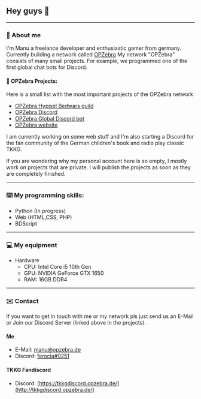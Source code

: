 ## Hey guys 👋

--------------------------------------------------

### 👤 About me

I'm Manu a freelance developer and enthusiastic gamer from germany. Currently building a network called [OPZebra](https://www.opzebra.de/)
My network "OPZebra" consists of many small projects. For example, we programmed one of the first global chat bots for Discord.

#### 🚧 OPZebra Projects:

Here is a small list with the most important projects of the OPZebra network

- [OPZebra Hypixel Bedwars guild](http://gilde.opzebra.de/)
- [OPZebra Discord](http://discord.opzebra.de/)
- [OPZebra Global Discord bot](http://global.opzebra.de/)
- [OPZebra website](https://www.opzebra.de/)
  
I am currently working on some web stuff and I'm also starting a Discord for the fan community of the German children's book and radio play classic TKKG. 

If you are wondering why my personal account here is so empty, I mostly work on projects that are private.
I will publish the projects as soon as they are completely finished. 


  
--------------------------

### ⌨️ My programming skills:

- Python (In progress)
- Web (HTML,CSS, PHP)
- BDScript

---------------------------

### 💻 My equipment

* Hardware
  - CPU: Intel Core i5 10th Gen
  - GPU: NVIDIA GeForce GTX 1650
  - RAM: 16GB DDR4

-----------------------

### ✉️ Contact

If you want to get in touch with me or my network pls just send us an E-Mail or Join our Discord Server (linked above in the projects).

#### Me

* E-Mail: [manu@opzebra.de](mailto:manu@opzebra.de)
* Discord: [ferocia#0251](https://discord.com/users/477070826668294155)

#### TKKG Fandiscord

* Discord: [https://tkkgdiscord.opzebra.de/](http://tkkgdiscord.opzebra.de/)
